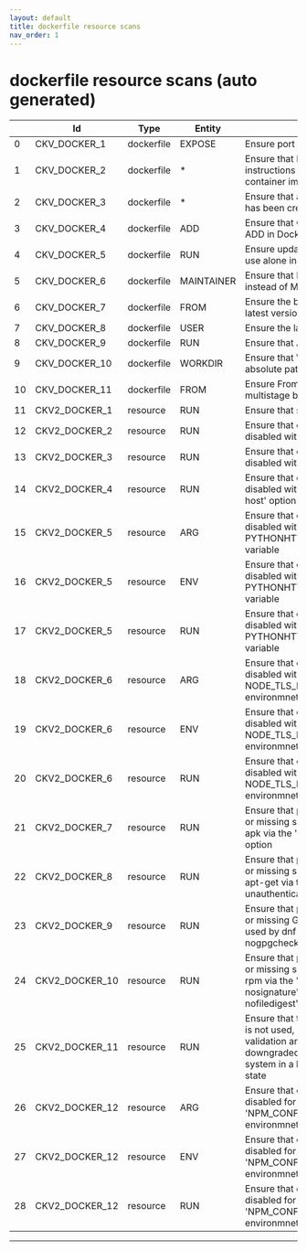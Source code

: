 ```yaml
---
layout: default
title: dockerfile resource scans
nav_order: 1
---
```


# dockerfile resource scans (auto generated)

|    | Id             | Type       | Entity     | Policy                                                                                                                                                                                  | IaC        | Resource Link                                                                                                                                                     |
|----|----------------|------------|------------|-----------------------------------------------------------------------------------------------------------------------------------------------------------------------------------------|------------|-------------------------------------------------------------------------------------------------------------------------------------------------------------------|
|  0 | CKV_DOCKER_1   | dockerfile | EXPOSE     | Ensure port 22 is not exposed                                                                                                                                                           | dockerfile | [ExposePort22.py](https://github.com/bridgecrewio/checkov/blob/main/checkov/dockerfile/checks/ExposePort22.py)                                                    |
|  1 | CKV_DOCKER_2   | dockerfile | *          | Ensure that HEALTHCHECK instructions have been added to container images                                                                                                                | dockerfile | [HealthcheckExists.py](https://github.com/bridgecrewio/checkov/blob/main/checkov/dockerfile/checks/HealthcheckExists.py)                                          |
|  2 | CKV_DOCKER_3   | dockerfile | *          | Ensure that a user for the container has been created                                                                                                                                   | dockerfile | [UserExists.py](https://github.com/bridgecrewio/checkov/blob/main/checkov/dockerfile/checks/UserExists.py)                                                        |
|  3 | CKV_DOCKER_4   | dockerfile | ADD        | Ensure that COPY is used instead of ADD in Dockerfiles                                                                                                                                  | dockerfile | [AddExists.py](https://github.com/bridgecrewio/checkov/blob/main/checkov/dockerfile/checks/AddExists.py)                                                          |
|  4 | CKV_DOCKER_5   | dockerfile | RUN        | Ensure update instructions are not use alone in the Dockerfile                                                                                                                          | dockerfile | [UpdateNotAlone.py](https://github.com/bridgecrewio/checkov/blob/main/checkov/dockerfile/checks/UpdateNotAlone.py)                                                |
|  5 | CKV_DOCKER_6   | dockerfile | MAINTAINER | Ensure that LABEL maintainer is used instead of MAINTAINER (deprecated)                                                                                                                 | dockerfile | [MaintainerExists.py](https://github.com/bridgecrewio/checkov/blob/main/checkov/dockerfile/checks/MaintainerExists.py)                                            |
|  6 | CKV_DOCKER_7   | dockerfile | FROM       | Ensure the base image uses a non latest version tag                                                                                                                                     | dockerfile | [ReferenceLatestTag.py](https://github.com/bridgecrewio/checkov/blob/main/checkov/dockerfile/checks/ReferenceLatestTag.py)                                        |
|  7 | CKV_DOCKER_8   | dockerfile | USER       | Ensure the last USER is not root                                                                                                                                                        | dockerfile | [RootUser.py](https://github.com/bridgecrewio/checkov/blob/main/checkov/dockerfile/checks/RootUser.py)                                                            |
|  8 | CKV_DOCKER_9   | dockerfile | RUN        | Ensure that APT isn't used                                                                                                                                                              | dockerfile | [RunUsingAPT.py](https://github.com/bridgecrewio/checkov/blob/main/checkov/dockerfile/checks/RunUsingAPT.py)                                                      |
|  9 | CKV_DOCKER_10  | dockerfile | WORKDIR    | Ensure that WORKDIR values are absolute paths                                                                                                                                           | dockerfile | [WorkdirIsAbsolute.py](https://github.com/bridgecrewio/checkov/blob/main/checkov/dockerfile/checks/WorkdirIsAbsolute.py)                                          |
| 10 | CKV_DOCKER_11  | dockerfile | FROM       | Ensure From Alias are unique for multistage builds.                                                                                                                                     | dockerfile | [AliasIsUnique.py](https://github.com/bridgecrewio/checkov/blob/main/checkov/dockerfile/checks/AliasIsUnique.py)                                                  |
| 11 | CKV2_DOCKER_1  | resource   | RUN        | Ensure that sudo isn't used                                                                                                                                                             | dockerfile | [RunUsingSudo.yaml](https://github.com/bridgecrewio/checkov/blob/main/checkov/dockerfile/checks/graph_checks/RunUsingSudo.yaml)                                   |
| 12 | CKV2_DOCKER_2  | resource   | RUN        | Ensure that certificate validation isn't disabled with curl                                                                                                                             | dockerfile | [RunUnsafeCurl.yaml](https://github.com/bridgecrewio/checkov/blob/main/checkov/dockerfile/checks/graph_checks/RunUnsafeCurl.yaml)                                 |
| 13 | CKV2_DOCKER_3  | resource   | RUN        | Ensure that certificate validation isn't disabled with wget                                                                                                                             | dockerfile | [RunUnsafeWget.yaml](https://github.com/bridgecrewio/checkov/blob/main/checkov/dockerfile/checks/graph_checks/RunUnsafeWget.yaml)                                 |
| 14 | CKV2_DOCKER_4  | resource   | RUN        | Ensure that certificate validation isn't disabled with the pip '--trusted-host' option                                                                                                  | dockerfile | [RunPipTrustedHost.yaml](https://github.com/bridgecrewio/checkov/blob/main/checkov/dockerfile/checks/graph_checks/RunPipTrustedHost.yaml)                         |
| 15 | CKV2_DOCKER_5  | resource   | ARG        | Ensure that certificate validation isn't disabled with the PYTHONHTTPSVERIFY environmnet variable                                                                                       | dockerfile | [EnvPythonHttpsVerify.yaml](https://github.com/bridgecrewio/checkov/blob/main/checkov/dockerfile/checks/graph_checks/EnvPythonHttpsVerify.yaml)                   |
| 16 | CKV2_DOCKER_5  | resource   | ENV        | Ensure that certificate validation isn't disabled with the PYTHONHTTPSVERIFY environmnet variable                                                                                       | dockerfile | [EnvPythonHttpsVerify.yaml](https://github.com/bridgecrewio/checkov/blob/main/checkov/dockerfile/checks/graph_checks/EnvPythonHttpsVerify.yaml)                   |
| 17 | CKV2_DOCKER_5  | resource   | RUN        | Ensure that certificate validation isn't disabled with the PYTHONHTTPSVERIFY environmnet variable                                                                                       | dockerfile | [EnvPythonHttpsVerify.yaml](https://github.com/bridgecrewio/checkov/blob/main/checkov/dockerfile/checks/graph_checks/EnvPythonHttpsVerify.yaml)                   |
| 18 | CKV2_DOCKER_6  | resource   | ARG        | Ensure that certificate validation isn't disabled with the NODE_TLS_REJECT_UNAUTHORIZED environmnet variable                                                                            | dockerfile | [EnvNodeTlsRejectUnauthorized.yaml](https://github.com/bridgecrewio/checkov/blob/main/checkov/dockerfile/checks/graph_checks/EnvNodeTlsRejectUnauthorized.yaml)   |
| 19 | CKV2_DOCKER_6  | resource   | ENV        | Ensure that certificate validation isn't disabled with the NODE_TLS_REJECT_UNAUTHORIZED environmnet variable                                                                            | dockerfile | [EnvNodeTlsRejectUnauthorized.yaml](https://github.com/bridgecrewio/checkov/blob/main/checkov/dockerfile/checks/graph_checks/EnvNodeTlsRejectUnauthorized.yaml)   |
| 20 | CKV2_DOCKER_6  | resource   | RUN        | Ensure that certificate validation isn't disabled with the NODE_TLS_REJECT_UNAUTHORIZED environmnet variable                                                                            | dockerfile | [EnvNodeTlsRejectUnauthorized.yaml](https://github.com/bridgecrewio/checkov/blob/main/checkov/dockerfile/checks/graph_checks/EnvNodeTlsRejectUnauthorized.yaml)   |
| 21 | CKV2_DOCKER_7  | resource   | RUN        | Ensure that packages with untrusted or missing signatures are not used by apk via the '--allow-untrusted' option                                                                        | dockerfile | [RunApkAllowUntrusted.yaml](https://github.com/bridgecrewio/checkov/blob/main/checkov/dockerfile/checks/graph_checks/RunApkAllowUntrusted.yaml)                   |
| 22 | CKV2_DOCKER_8  | resource   | RUN        | Ensure that packages with untrusted or missing signatures are not used by apt-get via the '--allow-unauthenticated' option                                                              | dockerfile | [RunAptGetAllowUnauthenticated.yaml](https://github.com/bridgecrewio/checkov/blob/main/checkov/dockerfile/checks/graph_checks/RunAptGetAllowUnauthenticated.yaml) |
| 23 | CKV2_DOCKER_9  | resource   | RUN        | Ensure that packages with untrusted or missing GPG signatures are not used by dnf or yum via the '--nogpgcheck' option                                                                  | dockerfile | [RunYumNoGpgCheck.yaml](https://github.com/bridgecrewio/checkov/blob/main/checkov/dockerfile/checks/graph_checks/RunYumNoGpgCheck.yaml)                           |
| 24 | CKV2_DOCKER_10 | resource   | RUN        | Ensure that packages with untrusted or missing signatures are not used by rpm via the '--nodigest', '--nosignature', '--noverify', or '--nofiledigest' options                          | dockerfile | [RunRpmNoSignature.yaml](https://github.com/bridgecrewio/checkov/blob/main/checkov/dockerfile/checks/graph_checks/RunRpmNoSignature.yaml)                         |
| 25 | CKV2_DOCKER_11 | resource   | RUN        | Ensure that the '--force-yes' option is not used, as it disables signature validation and allows packages to be downgraded which can leave the system in a broken or inconsistent state | dockerfile | [RunAptGetForceYes.yaml](https://github.com/bridgecrewio/checkov/blob/main/checkov/dockerfile/checks/graph_checks/RunAptGetForceYes.yaml)                         |
| 26 | CKV2_DOCKER_12 | resource   | ARG        | Ensure that certificate validation isn't disabled for npm via the 'NPM_CONFIG_STRICT_SSL' environmnet variable                                                                          | dockerfile | [EnvNpmConfigStrictSsl.yaml](https://github.com/bridgecrewio/checkov/blob/main/checkov/dockerfile/checks/graph_checks/EnvNpmConfigStrictSsl.yaml)                 |
| 27 | CKV2_DOCKER_12 | resource   | ENV        | Ensure that certificate validation isn't disabled for npm via the 'NPM_CONFIG_STRICT_SSL' environmnet variable                                                                          | dockerfile | [EnvNpmConfigStrictSsl.yaml](https://github.com/bridgecrewio/checkov/blob/main/checkov/dockerfile/checks/graph_checks/EnvNpmConfigStrictSsl.yaml)                 |
| 28 | CKV2_DOCKER_12 | resource   | RUN        | Ensure that certificate validation isn't disabled for npm via the 'NPM_CONFIG_STRICT_SSL' environmnet variable                                                                          | dockerfile | [EnvNpmConfigStrictSsl.yaml](https://github.com/bridgecrewio/checkov/blob/main/checkov/dockerfile/checks/graph_checks/EnvNpmConfigStrictSsl.yaml)                 |


---


